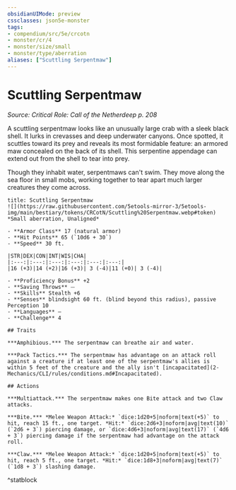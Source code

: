 ```yaml
---
obsidianUIMode: preview
cssclasses: json5e-monster
tags:
- compendium/src/5e/crcotn
- monster/cr/4
- monster/size/small
- monster/type/aberration
aliases: ["Scuttling Serpentmaw"]
---
```

# Scuttling Serpentmaw
*Source: Critical Role: Call of the Netherdeep p. 208*  

A scuttling serpentmaw looks like an unusually large crab with a sleek black shell. It lurks in crevasses and deep underwater canyons. Once spotted, it scuttles toward its prey and reveals its most formidable feature: an armored maw concealed on the back of its shell. This serpentine appendage can extend out from the shell to tear into prey.

Though they inhabit water, serpentmaws can't swim. They move along the sea floor in small mobs, working together to tear apart much larger creatures they come across.

```ad-statblock
title: Scuttling Serpentmaw
![](https://raw.githubusercontent.com/5etools-mirror-3/5etools-img/main/bestiary/tokens/CRCotN/Scuttling%20Serpentmaw.webp#token)
*Small aberration, Unaligned*

- **Armor Class** 17 (natural armor)
- **Hit Points** 65 (`10d6 + 30`)
- **Speed** 30 ft.

|STR|DEX|CON|INT|WIS|CHA|
|:---:|:---:|:---:|:---:|:---:|:---:|
|16 (+3)|14 (+2)|16 (+3)| 3 (-4)|11 (+0)| 3 (-4)|

- **Proficiency Bonus** +2
- **Saving Throws** ⏤
- **Skills** Stealth +6
- **Senses** blindsight 60 ft. (blind beyond this radius), passive Perception 10
- **Languages** —
- **Challenge** 4

## Traits

***Amphibious.*** The serpentmaw can breathe air and water.

***Pack Tactics.*** The serpentmaw has advantage on an attack roll against a creature if at least one of the serpentmaw's allies is within 5 feet of the creature and the ally isn't [incapacitated](2-Mechanics/CLI/rules/conditions.md#Incapacitated).

## Actions

***Multiattack.*** The serpentmaw makes one Bite attack and two Claw attacks.

***Bite.*** *Melee Weapon Attack:* `dice:1d20+5|noform|text(+5)` to hit, reach 15 ft., one target. *Hit:* `dice:2d6+3|noform|avg|text(10)` (`2d6 + 3`) piercing damage, or `dice:4d6+3|noform|avg|text(17)` (`4d6 + 3`) piercing damage if the serpentmaw had advantage on the attack roll.

***Claw.*** *Melee Weapon Attack:* `dice:1d20+5|noform|text(+5)` to hit, reach 5 ft., one target. *Hit:* `dice:1d8+3|noform|avg|text(7)` (`1d8 + 3`) slashing damage.
```
^statblock